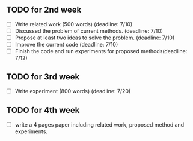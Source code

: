 ## TODO for 2nd week
 - [ ] Write related work (500 words) (deadline: 7/10)
 - [ ] Discussed the problem of current methods. (deadline: 7/10)
 - [ ] Propose at least two ideas to solve the problem. (deadline: 7/10)
 - [ ] Improve the current code (deadline: 7/10)
 - [ ] Finish the code and run experiments for proposed methods(deadline: 7/12)
 
 ## TODO for 3rd week
 - [ ] Write experiment (800 words) (deadline: 7/20)
 
  ## TODO for 4th week
 - [ ] write a 4 pages paper including related work, proposed method and experiments.

